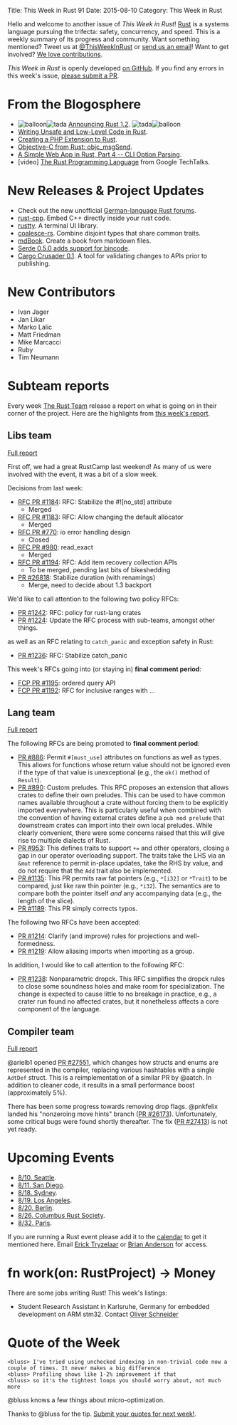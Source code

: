 Title: This Week in Rust 91
Date: 2015-08-10
Category: This Week in Rust

Hello and welcome to another issue of *This Week in Rust*!
[Rust](http://rust-lang.org) is a systems language pursuing the trifecta:
safety, concurrency, and speed. This is a weekly summary of its progress and
community. Want something mentioned? Tweet us at [@ThisWeekInRust](https://twitter.com/ThisWeekInRust) or [send us an
email](mailto:corey@octayn.net?subject=This%20Week%20in%20Rust%20Suggestion)!
Want to get involved? [We love
contributions](https://github.com/rust-lang/rust/wiki/Note-guide-for-new-contributors).

*This Week in Rust* is openly developed [on GitHub](https://github.com/cmr/this-week-in-rust).
If you find any errors in this week's issue, [please submit a PR](https://github.com/cmr/this-week-in-rust/pulls).

# From the Blogosphere

* <img alt="balloon" class="emoji" title=":balloon:" src="https://cdn.discourse.org/business/images/emoji/emoji_one/balloon.png?v=0"><img alt="tada" class="emoji" title=":tada:" src="https://cdn.discourse.org/business/images/emoji/emoji_one/tada.png?v=0"> [Announcing Rust 1.2](http://blog.rust-lang.org/2015/08/06/Rust-1.2.html). <img alt="tada" class="emoji" title=":tada:" src="https://cdn.discourse.org/business/images/emoji/emoji_one/tada.png?v=0"><img alt="balloon" class="emoji" title=":balloon:" src="https://cdn.discourse.org/business/images/emoji/emoji_one/balloon.png?v=0">
* [Writing Unsafe and Low-Level Code in Rust](http://smallcultfollowing.com/rust-int-variations/imem-umem/guide-unsafe.html).
* [Creating a PHP Extension to Rust](http://hermanradtke.com/2015/08/03/creating-a-php-extension-to-rust.html).
* [Objective-C from Rust: objc_msgSend](http://sasheldon.com/blog/2015/08/02/objective-c-from-rust-objc_msgsend/).
* [A Simple Web App in Rust, Part 4 -- CLI Option Parsing](https://joelmccracken.github.io/entries/a-simple-web-app-in-rust-pt-4--cli-option-parsing/).
* [video] [The Rust Programming Language](https://youtu.be/d1uraoHM8Gg) from Google TechTalks.

# New Releases & Project Updates

* Check out the new unofficial [German-language Rust forums](http://forum.rustplatz.de/).
* [rust-cpp](https://github.com/mystor/rust-cpp). Embed C++ directly inside your rust code.
* [rustty](https://github.com/cpjreynolds/rustty). A terminal UI library.
* [coalesce-rs](https://github.com/arcnmx/coalesce-rs). Combine disjoint types that share common traits.
* [mdBook](https://github.com/azerupi/mdBook). Create a book from markdown files.
* [Serde 0.5.0 adds support for bincode](https://erickt.github.io/blog/2015/08/07/serde-0-dot-5-0-many-many-changes/).
* [Cargo Crusader 0.1](https://users.rust-lang.org/t/cargo-crusader-0-1-test-the-downstream-impact-of-rust-crate-changes-before-publishing/2373/5). A tool for validating changes to APIs prior to publishing.

# New Contributors

* Ivan Jager
* Jan Likar
* Marko Lalic
* Matt Friedman
* Mike Marcacci
* Ruby
* Tim Neumann

# Subteam reports

Every week [The Rust Team](http://www.rust-lang.org/team.html) release
a report on what is going on in their corner of the project. Here are
the highlights from [this week's report](https://internals.rust-lang.org/t/subteam-reports-2015-08-07/2473).

## Libs team

[Full report](https://github.com/rust-lang/subteams/blob/master/libs/reports/2015-08-07.md)

First off, we had a great RustCamp last weekend! As many of us were
involved with the event, it was a bit of a slow week.

Decisions from last week:

- [RFC PR #1184](https://github.com/rust-lang/rfcs/pull/1184):
  RFC: Stabilize the #![no_std] attribute
  - Merged
- [RFC PR #1183](https://github.com/rust-lang/rfcs/pull/1183):
  RFC: Allow changing the default allocator
  - Merged
- [RFC PR #770](https://github.com/rust-lang/rfcs/pull/770):
  io error handling design
  - Closed
- [RFC PR #980](https://github.com/rust-lang/rfcs/pull/980):
  read_exact
  - Merged
- [RFC PR #1194](https://github.com/rust-lang/rfcs/pull/1194):
  RFC: Add item recovery collection APIs
  - To be merged, pending last bits of bikeshedding
- [PR #26818](https://github.com/rust-lang/rust/pull/26818):
  Stabilize duration (with renamings)
  - Merge, need to decide about 1.3 backport

We'd like to call attention to the following two policy RFCs:

- [PR #1242](https://github.com/rust-lang/rfcs/pull/1242):
  RFC: policy for rust-lang crates
- [PR #1224](https://github.com/rust-lang/rfcs/pull/1224):
  Update the RFC process with sub-teams, amongst other things.

as well as an RFC relating to `catch_panic` and exception safety in Rust:

- [PR #1236](https://github.com/rust-lang/rfcs/pull/1236):
  RFC: Stabilize catch_panic

This week's RFCs going into (or staying in) **final comment period**:

- [FCP PR #1195](https://github.com/rust-lang/rfcs/pull/1195):
  ordered query API
- [FCP PR #1192](https://github.com/rust-lang/rfcs/pull/1192):
  RFC for inclusive ranges with ...

## Lang team

[Full report](https://github.com/rust-lang/subteams/blob/master/lang/reports/2015-08-07.md)

The following RFCs are being promoted to **final comment period**:

- [PR #886](https://github.com/rust-lang/rfcs/pull/886): Permit
  `#[must_use]` attributes on functions as well as types. This allows
  for functions whose return value should not be ignored even if the
  type of that value is unexceptional (e.g., the `ok()` method of
  `Result`).
- [PR #890](https://github.com/rust-lang/rfcs/pull/890): Custom
  preludes.  This RFC proposes an extension that allows crates to
  define their own preludes. This can be used to have common names
  available throughout a crate without forcing them to be explicitly
  imported everywhere. This is particularly useful when combined with
  the convention of having external crates define a `pub mod prelude`
  that downstream crates can import into their own local
  preludes. While clearly convenient, there were some concerns raised
  that this will give rise to multiple dialects of Rust.
- [PR #953](https://github.com/rust-lang/rfcs/pull/953): This defines
  traits to support `+=` and other operators, closing a gap in our
  operator overloading support. The traits take the LHS via an `&mut`
  reference to permit in-place updates, take the RHS by value, and do
  not require that the `Add` trait also be implemented.
- [PR #1135](https://github.com/rust-lang/rfcs/pull/1135): This PR
  permits raw fat pointers (e.g., `*[i32]` or `*Trait`) to be
  compared, just like raw thin pointer (e.g., `*i32`). The semantics
  are to compare both the pointer itself *and* any accompanying data
  (e.g., the length of the slice).
- [PR #1189](https://github.com/rust-lang/rfcs/pull/1189): This PR
  simply corrects typos. 

The following two RFCs have been accepted:

- [PR #1214](https://github.com/rust-lang/rfcs/pull/1214): Clarify
  (and improve) rules for projections and well-formedness.
- [PR #1219](https://github.com/rust-lang/rfcs/pull/1219): Allow
  aliasing imports when importing as a group.
  
In addition, I would like to call attention to the following RFC:

- [PR #1238](https://github.com/rust-lang/rfcs/pull/1238):
  Nonparametric dropck. This RFC simplifies the dropck rules to close
  some soundness holes and make room for specialization. The change is
  expected to cause little to no breakage in practice, e.g., a crater
  run found no affected crates, but it nonetheless affects a core
  component of the language.
  
## Compiler team

[Full report](https://github.com/rust-lang/subteams/blob/master/compiler/reports/2015-08-07.md)

@arielb1 opened
[PR #27551](https://github.com/rust-lang/rust/pull/27551), which
changes how structs and enums are represented in the compiler,
replacing various hashtables with a single `AdtDef` struct. This is a
reimplementation of a similar PR by @aatch. In addition to cleaner
code, it results in a small performance boost (approximately 5%).

There has been some progress towards removing drop flags. @pnkfelix
landed his "nonzeroing move hints" branch
([PR #26173](https://github.com/rust-lang/rust/pull/26173)). Unfortunately,
some critical bugs were found shortly thereafter. The fix
([PR #27413](https://github.com/rust-lang/rust/pull/27413)) is not yet
ready.

# Upcoming Events

* [8/10. Seattle](https://www.eventbrite.com/e/mozilla-rust-seattle-meetup-tickets-12222326307?aff=erelexporg).
* [8/11. San Diego](http://www.meetup.com/San-Diego-Rust/events/223766853/).
* [8/18. Sydney](http://www.meetup.com/Rust-Sydney/).
* [8/19. Los Angeles](http://www.meetup.com/Rust-Los-Angeles/events/224231575/).
* [8/20. Berlin](http://www.meetup.com/Rust-Berlin/events/224141638/).
* [8/26. Columbus Rust Society](http://www.meetup.com/columbus-rs/).
* [8/32. Paris](http://www.meetup.com/Rust-Paris).

If you are running a Rust event please add it to the [calendar] to get
it mentioned here. Email [Erick Tryzelaar][erickt] or [Brian
Anderson][brson] for access.

[calendar]: https://www.google.com/calendar/embed?src=apd9vmbc22egenmtu5l6c5jbfc%40group.calendar.google.com
[erickt]: mailto:erick.tryzelaar@gmail.com
[brson]: mailto:banderson@mozilla.com

# fn work(on: RustProject) -> Money

There are some jobs writing Rust! This week's listings:

* Student Research Assistant in Karlsruhe, Germany for embedded development on ARM stm32. Contact [Oliver Schneider][oli_obk]

[oli_obk]: mailto:oliver.schneider@kit.edu

# Quote of the Week

```
<bluss> I've tried using unchecked indexing in non-trivial code now a couple of times. It never makes a big difference
<bluss> Profiling shows like 1-2% improvement if that
<bluss> so it's the tightest loops you should worry about, not much more
```

@bluss knows a few things about micro-optimization.

Thanks to @bluss for the tip. [Submit your quotes for next week!][submit].

[submit]: http://users.rust-lang.org/t/twir-quote-of-the-week/328
